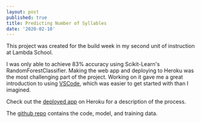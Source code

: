 ```yaml
---
layout: post
published: true
title: Predicting Number of Syllables
date: '2020-02-10'
---
```

This project was created for the build week in my second unit of instruction at Lambda School.

I was only able to achieve 83% accuracy using Scikit-Learn's RandomForestClassifier. Making the web app and deploying to Heroku was the most challenging part of the project. Working on it gave me a great introduction to using [VSCode](https://code.visualstudio.com/), which was easier to get started with than I imagined.

Check out the [deployed app](https://syllables.herokuapp.com/) on Heroku for a description of the process.

The [github repo](https://github.com/jcs-lambda/unit2-syllables) contains the code, model, and training data.
